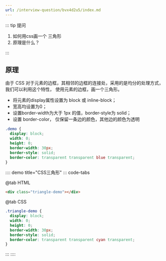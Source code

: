 ```yaml
---
url: /interview-question/bvx4d2u5/index.md
---
```

::: tip 提问

1. 如何用css画一个 三角形
2. 原理是什么？

:::

## 原理

由于 CSS 对于元素的边框，其相邻的边框的连接处，采用的是均分的处理方式，我们可以利用这个特性，
使用元素的边框，画一个三角形。

* 将元素的display属性设置为 block 或 inline-block；
* 宽高均设置为0；
* 设置border-width为大于 1px 的值，border-style为 solid；
* 设置 border-color， 仅保留一条边的颜色，其他边的颜色为透明

```css
.demo {
  display: block;
  width: 0;
  height: 0;
  border-width: 30px;
  border-style: solid;
  border-color: transparent transparent blue transparent;
}
```

:::: demo title="CSS三角形"
::: code-tabs

@tab HTML

```html
<div class="triangle-demo"></div>
```

@tab CSS

```css
.triangle-demo {
  display: block;
  width: 0;
  height: 0;
  border-width: 30px;
  border-style: solid;
  border-color: transparent transparent cyan transparent;
}
```

:::
::::
